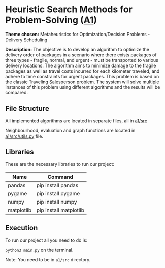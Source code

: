 # Heuristic Search Methods for Problem-Solving ([A1](a1))

**Theme chosen:** Metaheuristics for Optimization/Decision Problems - Delivery Scheduling

**Description:** The objective is to develop an algorithm to optimize the delivery order of packages in a scenario where there exists packages of three types - fragile, normal, and urgent - must be transported to various delivery locations. The algorithm aims to minimize damage to the fragile packages as well as travel costs incurred for each kilometer traveled, and adhere to time constraints for urgent packages. This problem is based on the classic Traveling Salesperson problem. The system will solve multiple instances of this problem using different algorithms and the results will be compared.

## File Structure

All implemented algorithms are located in separate files, all in [a1/src](a1/src)

Neighbourhood, evaluation and graph functions are located in [a1/src/utils.py](a1/src/utils.py) file.

## Libraries

These are the necessary libraries to run our project:

| Name               | Command               |
|--------------------|-----------------------|
|   pandas           | pip install pandas    |    
|   pygame           | pip install pygame    |
|   numpy            | pip install numpy     |
|   matplotlib       | pip install matplotlib|


## Execution

To run our project all you need to do is:

``` python3 main.py ``` on the terminal. 

Note: You need to be in ```a1/src``` directory. 





